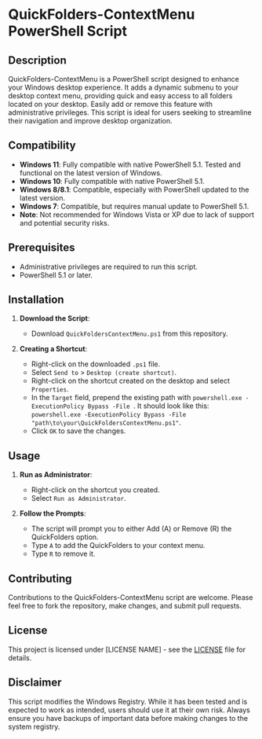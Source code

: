 # QuickFolders-ContextMenu PowerShell Script

## Description
QuickFolders-ContextMenu is a PowerShell script designed to enhance your Windows desktop experience. It adds a dynamic submenu to your desktop context menu, providing quick and easy access to all folders located on your desktop. Easily add or remove this feature with administrative privileges. This script is ideal for users seeking to streamline their navigation and improve desktop organization.

## Compatibility
- **Windows 11**: Fully compatible with native PowerShell 5.1. Tested and functional on the latest version of Windows.
- **Windows 10**: Fully compatible with native PowerShell 5.1.
- **Windows 8/8.1**: Compatible, especially with PowerShell updated to the latest version.
- **Windows 7**: Compatible, but requires manual update to PowerShell 5.1.
- **Note**: Not recommended for Windows Vista or XP due to lack of support and potential security risks.

## Prerequisites
- Administrative privileges are required to run this script.
- PowerShell 5.1 or later.

## Installation
1. **Download the Script**:
   - Download `QuickFoldersContextMenu.ps1` from this repository.

2. **Creating a Shortcut**:
   - Right-click on the downloaded `.ps1` file.
   - Select `Send to` > `Desktop (create shortcut)`.
   - Right-click on the shortcut created on the desktop and select `Properties`.
   - In the `Target` field, prepend the existing path with `powershell.exe -ExecutionPolicy Bypass -File `. It should look like this: `powershell.exe -ExecutionPolicy Bypass -File "path\to\your\QuickFoldersContextMenu.ps1"`.
   - Click `OK` to save the changes.

## Usage
1. **Run as Administrator**:
   - Right-click on the shortcut you created.
   - Select `Run as Administrator`.

2. **Follow the Prompts**:
   - The script will prompt you to either Add (A) or Remove (R) the QuickFolders option.
   - Type `A` to add the QuickFolders to your context menu.
   - Type `R` to remove it.

## Contributing
Contributions to the QuickFolders-ContextMenu script are welcome. Please feel free to fork the repository, make changes, and submit pull requests.

## License
This project is licensed under [LICENSE NAME] - see the [LICENSE](LICENSE) file for details.

## Disclaimer
This script modifies the Windows Registry. While it has been tested and is expected to work as intended, users should use it at their own risk. Always ensure you have backups of important data before making changes to the system registry.
